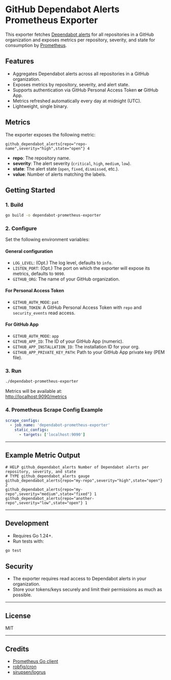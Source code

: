# GitHub Dependabot Alerts Prometheus Exporter

This exporter fetches [Dependabot alerts](https://docs.github.com/en/code-security/dependabot/dependabot-alerts/about-dependabot-alerts) for all repositories in a GitHub organization and exposes metrics per repository, severity, and state for consumption by [Prometheus](https://prometheus.io/).

## Features

- Aggregates Dependabot alerts across all repositories in a GitHub organization.
- Exposes metrics by repository, severity, and alert state.
- Supports authentication via GitHub Personal Access Token **or** GitHub App.
- Metrics refreshed automatically every day at midnight (UTC).
- Lightweight, single binary.

## Metrics

The exporter exposes the following metric:

```
github_dependabot_alerts{repo="repo-name",severity="high",state="open"} 4
```

- **repo**: The repository name.
- **severity**: The alert severity (`critical`, `high`, `medium`, `low`).
- **state**: The alert state (`open`, `fixed`, `dismissed`, etc.).
- **value**: Number of alerts matching the labels.

## Getting Started

### 1. Build

```sh
go build -o dependabot-prometheus-exporter
```

### 2. Configure

Set the following environment variables:
#### General configuration

- `LOG_LEVEL`: (Opt.) The log level, defaults to `info`.
- `LISTEN_PORT`: (Opt.) The port on which the exporter will expose its metrics, defaults to `9090`.
- `GITHUB_ORG`: The name of your GitHub organization.

#### For Personal Access Token

- `GITHUB_AUTH_MODE`: `pat`
- `GITHUB_TOKEN`: A GitHub Personal Access Token with `repo` and `security_events` read access.

#### For GitHub App

- `GITHUB_AUTH_MODE`: `app`
- `GITHUB_APP_ID`: The ID of your GitHub App (numeric).
- `GITHUB_APP_INSTALLATION_ID`: The installation ID for your org.
- `GITHUB_APP_PRIVATE_KEY_PATH`: Path to your GitHub App private key (PEM file).

### 3. Run

```sh
./dependabot-prometheus-exporter
```

Metrics will be available at:  
[http://localhost:9090/metrics](http://localhost:9090/metrics)

### 4. Prometheus Scrape Config Example

```yaml
scrape_configs:
  - job_name: 'dependabot-prometheus-exporter'
    static_configs:
      - targets: ['localhost:9090']
```

---

## Example Metric Output

```
# HELP github_dependabot_alerts Number of Dependabot alerts per repository, severity, and state
# TYPE github_dependabot_alerts gauge
github_dependabot_alerts{repo="my-repo",severity="high",state="open"} 2
github_dependabot_alerts{repo="my-repo",severity="medium",state="fixed"} 1
github_dependabot_alerts{repo="another-repo",severity="low",state="open"} 1
```

---

## Development

- Requires Go 1.24+.
- Run tests with:

```sh
go test
```

## Security

- The exporter requires read access to Dependabot alerts in your organization.
- Store your tokens/keys securely and limit their permissions as much as possible.

---

## License

MIT

---

## Credits

- [Prometheus Go client](https://github.com/prometheus/client_golang)
- [robfig/cron](https://github.com/robfig/cron)
- [sirupsen/logrus](https://github.com/sirupsen/logrus)
